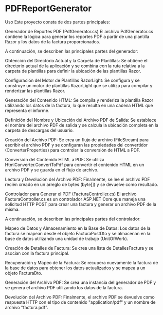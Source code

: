 # PDFReportGenerator

Uso
Este proyecto consta de dos partes principales:

Generador de Reportes PDF (PdfGenerator.cs)
El archivo PdfGenerator.cs contiene la lógica para generar los reportes PDF a partir de una plantilla Razor y los datos de la factura proporcionados.

A continuación, se describen las principales partes del generador:

Obtención del Directorio Actual y la Carpeta de Plantillas: Se obtiene el directorio actual de la aplicación y se combina con la ruta relativa a la carpeta de plantillas para definir la ubicación de las plantillas Razor.

Configuración del Motor de Plantillas RazorLight: Se configura y se construye un motor de plantillas RazorLight que se utiliza para compilar y renderizar las plantillas Razor.

Generación del Contenido HTML: Se compila y renderiza la plantilla Razor utilizando los datos de la factura, lo que resulta en una cadena HTML que representa el informe.

Definición del Nombre y Ubicación del Archivo PDF de Salida: Se establece el nombre del archivo PDF de salida y se calcula la ubicación completa en la carpeta de descargas del usuario.

Creación del Archivo PDF: Se crea un flujo de archivo (FileStream) para escribir el archivo PDF y se configuran las propiedades del convertidor (ConverterProperties) para controlar la conversión de HTML a PDF.

Conversión del Contenido HTML a PDF: Se utiliza HtmlConverter.ConvertToPdf para convertir el contenido HTML en un archivo PDF y se guarda en el flujo de archivo.

Lectura y Devolución del Archivo PDF: Finalmente, se lee el archivo PDF recién creado en un arreglo de bytes (byte[]) y se devuelve como resultado.

Controlador para Generar el PDF (FacturaController.cs)
El archivo FacturaController.cs es un controlador ASP.NET Core que maneja una solicitud HTTP POST para crear una factura y generar un archivo PDF de la misma.

A continuación, se describen las principales partes del controlador:

Mapeo de Datos y Almacenamiento en la Base de Datos: Los datos de la factura se mapean desde el objeto FacturaPostDto y se almacenan en la base de datos utilizando una unidad de trabajo (UnitOfWork).

Creación de Detalles de Factura: Se crea una lista de DetallesFactura y se asocian con la factura principal.

Recuperación y Mapeo de la Factura: Se recupera nuevamente la factura de la base de datos para obtener los datos actualizados y se mapea a un objeto FacturaDto.

Generación del Archivo PDF: Se crea una instancia del generador de PDF y se genera el archivo PDF utilizando los datos de la factura.

Devolución del Archivo PDF: Finalmente, el archivo PDF se devuelve como respuesta HTTP con el tipo de contenido "application/pdf" y un nombre de archivo "factura.pdf".
